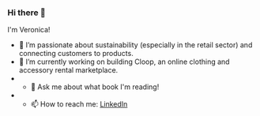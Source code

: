 ### Hi there 👋

I'm Veronica! 

- 🌱 I’m passionate about sustainability (especially in the retail sector) and connecting customers to products. 
- 🔭 I’m currently working on building Cloop, an online clothing and accessory rental marketplace. 
- - 💬 Ask me about what book I'm reading!
- - 📫 How to reach me: [LinkedIn](https://www.linkedin.com/in/ver0nicahall/)

<!--
**ver0nicahall/ver0nicahall** is a ✨ _special_ ✨ repository because its `README.md` (this file) appears on your GitHub profile.

Here are some ideas to get you started:

- 🔭 I’m currently working on ...
- 🌱 I’m currently learning ...
- 👯 I’m looking to collaborate on ...
- 🤔 I’m looking for help with ...
- 💬 Ask me about ...
- 📫 How to reach me: ...
- 😄 Pronouns: ...
- ⚡ Fun fact: ...
-->

